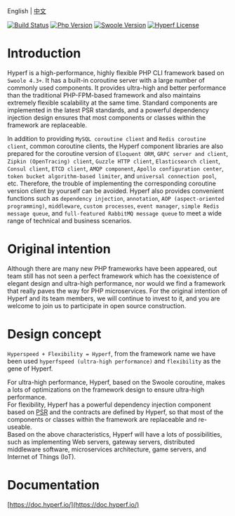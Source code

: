 English | [中文](./README-CN.md)

[![Build Status](https://travis-ci.org/hyperf-cloud/hyperf.svg?branch=master)](https://travis-ci.org/hyperf-cloud/hyperf)
[![Php Version](https://img.shields.io/badge/php-%3E=7.2-brightgreen.svg?maxAge=2592000)](https://secure.php.net/)
[![Swoole Version](https://img.shields.io/badge/swoole-%3E=4.3.3-brightgreen.svg?maxAge=2592000)](https://github.com/swoole/swoole-src)
[![Hyperf License](https://img.shields.io/github/license/hyperf-cloud/hyperf.svg?maxAge=2592000)](https://github.com/hyperf-cloud/hyperf/blob/master/LICENSE.md)

# Introduction

Hyperf is a high-performance, highly flexible PHP CLI framework based on `Swoole 4.3+`. It has a built-in coroutine server with a large number of commonly used components. It provides ultra-high and better performance than the traditional PHP-FPM-based framework and also maintains extremely flexible scalability at the same time. Standard components are implemented in the latest PSR standards, and a powerful dependency injection design ensures that most components or classes within the framework are replaceable.

In addition to providing `MySQL coroutine client` and `Redis coroutine client`, common coroutine clients, the Hyperf component libraries are also prepared for the coroutine version of `Eloquent ORM`, `GRPC server and client`, `Zipkin (OpenTracing) client`, `Guzzle HTTP client`, `Elasticsearch client`, `Consul client`, `ETCD client`, `AMQP component`, `Apollo configuration center`, `token bucket algorithm-based limiter`, and `universal connection pool`, etc. Therefore, the trouble of implementing the corresponding coroutine version client by yourself can be avoided. Hyperf also provides convenient functions such as `dependency injection`, `annotation`, `AOP (aspect-oriented programming)`, `middleware`, `custom processes`, `event manager`, `simple Redis message queue`, and `full-featured RabbitMQ message queue` to meet a wide range of technical and business scenarios.

# Original intention

Although there are many new PHP frameworks have been appeared, out team still has not seen a perfect framework which has the coexistence of elegant design and ultra-high performance, nor would we find a framework that really paves the way for PHP microservices. For the original intention of Hyperf and its team members, we will continue to invest to it, and you are welcome to join us to participate in open source construction.

# Design concept

`Hyperspeed + Flexibility = Hyperf`, from the framework name we have been used `hyperfspeed (ultra-high performance)` and `flexibility` as the gene of Hyperf.

For ultra-high performance, Hyperf, based on the Swoole coroutine, makes a lots of optimizations on the framework design to ensure ultra-high performance.   
For flexibility, Hyperf has a powerful dependency injection component based on [PSR](https://www.php-fig.org/psr) and the contracts are defined by Hyperf, so that most of the components or classes within the framework are replaceable and re-useable.   
Based on the above characteristics, Hyperf will have a lots of possibilities, such as implementing Web servers, gateway servers, distributed middleware software, microservices architecture, game servers, and Internet of Things (IoT).

# Documentation

[https://doc.hyperf.io/](https://doc.hyperf.io/)
